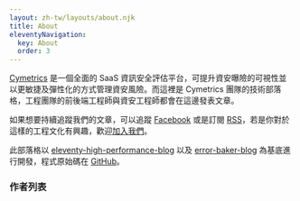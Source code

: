 ```yaml
---
layout: zh-tw/layouts/about.njk
title: About
eleventyNavigation:
  key: About
  order: 3
---
```


[Cymetrics](https://cymetrics.io) 是一個全面的 SaaS 資訊安全評估平台，可提升資安曝險的可視性並以更敏捷及彈性化的方式管理資安風險。而這裡是 Cymetrics 團隊的技術部落格，工程團隊的前後端工程師與資安工程師都會在這邊發表文章。

如果想要持續追蹤我們的文章，可以追蹤 [Facebook](https://www.facebook.com/Cymetrics-100957872049641) 或是訂閱 [RSS](https://tech-blog.cymetrics.io/feed/feed.xml)，若是你對於這樣的工程文化有興趣，歡迎[加入我們](https://www.yourator.co/companies/OneDegree)。

此部落格以 [eleventy-high-performance-blog](https://github.com/google/eleventy-high-performance-blog) 以及 [error-baker-blog](https://github.com/Lidemy/error-baker-blog) 為基底進行開發，程式原始碼在 [GitHub](https://github.com/cymetrics/blog)。

### 作者列表

<!-- 底下交給 layout 來自動渲染 -->


